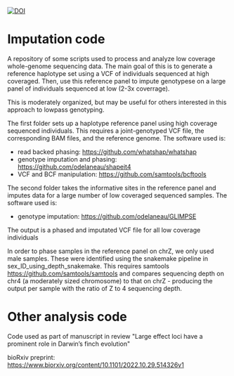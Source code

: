 [![DOI](https://zenodo.org/badge/358115636.svg)](https://zenodo.org/badge/latestdoi/358115636)

# Imputation code
A repository of some scripts used to process and analyze low coverage whole-genome sequencing data. The main goal of this is to generate a reference haplotype set using a VCF of individuals sequenced at high coveraged. Then, use this reference panel to impute genotypese on a large panel of individuals sequenced at low (2-3x coverrage).

This is moderately organized, but may be useful for others interested in this approach to lowpass genotyping.

The first folder sets up a haplotype reference panel using high coverage sequenced individuals. This requires a joint-genotyped VCF file, the corresponding BAM files, and the reference genome. The software used is:
- read backed phasing: https://github.com/whatshap/whatshap
- genotype imputation and phasing: https://github.com/odelaneau/shapeit4
- VCF and BCF manipulation: https://github.com/samtools/bcftools

The second folder takes the informative sites in the reference panel and imputes data for a large number of low coveraged sequenced samples. The software used is:
- genotype imputation: https://github.com/odelaneau/GLIMPSE

The output is a phased and imputated VCF file for all low coverage individuals

In order to phase samples in the reference panel on chrZ, we only used male samples. These were identified using the snakemake pipeline in sex_ID_using_depth_snakemake. This requires samtools https://github.com/samtools/samtools and compares sequencing depth on chr4 (a moderately sized chromosome) to that on chrZ - producing the output per sample with the ratio of Z to 4 sequencing depth. 

# Other analysis code

Code used as part of manuscript in review "Large effect loci have a prominent role in Darwin’s finch evolution"

bioRxiv preprint:
https://www.biorxiv.org/content/10.1101/2022.10.29.514326v1
